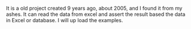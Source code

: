 It is a old project created 9 years ago, about 2005, and I found it from my ashes.
It can read the data from excel and assert the result based the data in Excel or database.
I will up load the examples.